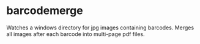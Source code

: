 # barcodemerge
Watches a windows directory for jpg images containing barcodes.  Merges all images after each barcode into multi-page pdf files.
